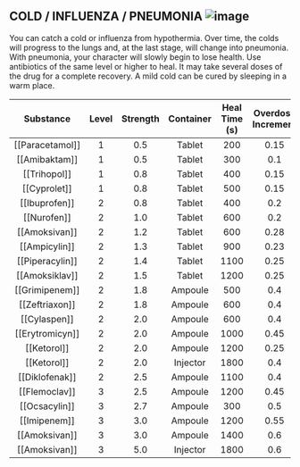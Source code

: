 ## COLD / INFLUENZA / PNEUMONIA ![image](https://user-images.githubusercontent.com/7808279/176214359-3e3a857d-c48a-49f6-a90b-99f2d64e02ac.png)


You can catch a cold or influenza from hypothermia. 
Over time, the colds will progress to the lungs and, at the last stage, will change into pneumonia. 
With pneumonia, your character will slowly begin to lose health. 
Use antibiotics of the same level or higher to heal. 
It may take several doses of the drug for a complete recovery. 
A mild cold can be cured by sleeping in a warm place.

|  Substance  | Level | Strength | Container | Heal Time (s) | Overdose Increment |
|:-----------:|:-----:|:--------:|:---------:|:-------------:|:------------------:|
| [[Paracetamol]] |   1   |    0.5   |   Tablet  |      200      |        0.15        |
|  [[Amibaktam]]  |   1   |    0.5   |   Tablet  |      300      |         0.1        |
|   [[Trihopol]]  |   1   |    0.8   |   Tablet  |      400      |        0.15        |
|   [[Cyprolet]]  |   1   |    0.8   |   Tablet  |      500      |        0.15        |
|  [[Ibuprofen]]  |   2   |    0.8   |   Tablet  |      400      |         0.2        |
|   [[Nurofen]]   |   2   |    1.0   |   Tablet  |      600      |         0.2        |
|  [[Amoksivan]]  |   2   |    1.2   |   Tablet  |      600      |        0.28        |
|  [[Ampicylin]]  |   2   |    1.3   |   Tablet  |      900      |        0.23        |
| [[Piperacylin]] |   2   |    1.4   |   Tablet  |      1100     |        0.25        |
|  [[Amoksiklav]] |   2   |    1.5   |   Tablet  |      1200     |        0.25        |
| [[Grimipenem]]  |   2   |    1.8   |  Ampoule  |      500      |         0.4        |
|  [[Zeftriaxon]] |   2   |    1.8   |  Ampoule  |      600      |         0.4        |
|   [[Cylaspen]]  |   2   |    2.0   |  Ampoule  |      600      |         0.4        |
| [[Erytromicyn]] |   2   |    2.0   |  Ampoule  |      1000     |        0.45        |
|   [[Ketorol]]   |   2   |    2.0   |  Ampoule  |      1200     |        0.25        |
|   [[Ketorol]]   |   2   |    2.0   |  Injector |      1800     |         0.4        |
|  [[Diklofenak]] |   2   |    2.5   |  Ampoule  |      1100     |         0.4        |
|  [[Flemoclav]]  |   3   |    2.5   |  Ampoule  |      1200     |        0.45        |
|  [[Ocsacylin]]  |   3   |    2.7   |  Ampoule  |      300      |         0.5        |
|   [[Imipenem]]  |   3   |    3.0   |  Ampoule  |      1200     |        0.55        |
|  [[Amoksivan]]  |   3   |    3.0   |  Ampoule  |      1400     |         0.6        |
|  [[Amoksivan]]  |   3   |    5.0   |  Injector |      1800     |         0.6        |

